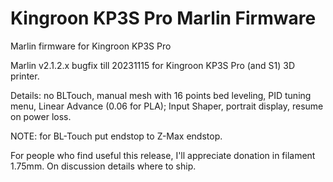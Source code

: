 # Kingroon KP3S Pro Marlin Firmware

Marlin firmware for Kingroon KP3S Pro

Marlin v2.1.2.x bugfix till 20231115 for Kingroon KP3S Pro (and S1) 3D printer.

Details:
no BLTouch, 
manual mesh with 16 points bed leveling,
PID tuning menu,
Linear Advance (0.06 for PLA);
Input Shaper,
portrait display,
resume on power loss.

NOTE: for BL-Touch put endstop to Z-Max endstop.

For people who find useful this release, I'll appreciate donation in filament 1.75mm. 
On discussion details where to ship.

